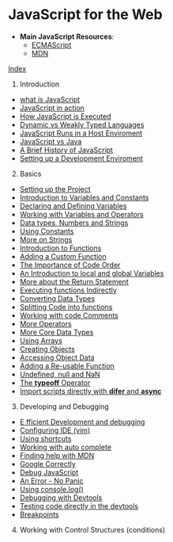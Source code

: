 # JavaScript for the Web

- **Main JavaScript Resources**: 
  - [ECMAScript](http://ecma-international.org/ecma-402/)
  - [MDN](https://developer.mozilla.org/en-US/docs/Web/JavaScript/Reference/Global_Objects)

 [Index](./README.md)

1. Introduction
  - [what is JavaScript](./01_Introduction/01.1_README.md)
  - [JavaScript in action](./01_Introduction/01.2_README.md)
  - [How JavaScript is Executed](./01_Introduction/01.3_README.md)
  - [Dynamic vs Weakly Typed Languages](./01_Introduction/01.4_README.md)
  - [JavaScript Runs in a Host Enviroment](./02_Introduction/01.5_README.md)
  - [JavaScript vs Java](./01_Introduction/01.6_README.md)
  - [A Brief History of JavaScript](./01_Introduction/01.7_README.md)
  - [Setting up a Development Enviroment](./01_Introduction/01.8_README.md)
2. Basics
  - [Setting up the Project](./02_Basics/02.01_README.md)
  - [Introduction to Variables and Constants](./02_Basics/02.02_README.md)
  - [Declaring and Defining Variables](./02_Basics/02.03_README.md)
  - [Working with Variables and Operators](./02_Basics/02.04_README.md)
  - [Data types, Numbers and Strings](./02_Basics/02.05_README.md)
  - [Using Constants](./02_Basics/02.06_README.md)
  - [More on Strings](./02_Basics/02.07_README.md)
  - [Introduction to Functions](./02_Basics/02.08_README.md)
  - [Adding a Custom Function](./02_Basics/02.09_README.md)
  - [The Importance of Code Order](./02_Basics/02.11_README.md)
  - [An Introduction to local and global Variables](./02_Basics/02.12_README.md)
  - [More about the Return Statement](./02_Basics/02.13_README.md)
  - [Executing functions Indirectly](./02_Basics/02.14_README.md)
  - [Converting Data Types](./02_Basics/02.15_README.md)
  - [Splitting Code into functions](./02_Basics/02.16_README.md)
  - [Working with code Comments](./02_Basics/02.17_README.md)
  - [More Operators](./02_Basics/02.18_README.md)
  - [More Core Data Types](./02_Basics/02.19_README.md)
  - [Using Arrays](./02_Basics/02.20_README.md)
  - [Creating Objects](./02_Basics/02.21_README.md)
  - [Accessing Object Data](./02_Basics/02.22_README.md)
  - [Adding a Re-usable Function](./02_Basics/02.23_README.md)
  - [Undefined, null and NaN](./02_Basics/02.24_README.md)
  - [The **typeoff** Operator](./02_Basics/02.25_README.md)
  - [Import scripts directly with **difer** and **async**](./02_Basics/02.26_README.md)
3. Developing and Debugging 
  - [E fficient  Development and debugging](./03_Debugging/03.01_README.md)
  - [Configuring IDE (vim)](./03_Debugging/03.02_README.md)
  - [Using shortcuts](./03_Debugging/03.03_README.md)
  - [Working with auto complete](./03_Debugging/03.04_README.md)
  - [Finding help with MDN](./03_Debugging/03.05_README.md)
  - [Google Correctly](./03_Debugging/03.06_README.md)
  - [Debug JavaScript](./03_Debugging/03.07_README.md)
  - [An Error - No Panic](./03_Debugging/03.08_README.md)
  - [Using console.log()](./03_Debugging/03.09_README.md)
  - [Debugging with Devtools](./03_Debugging/03.10_README.md)
  - [Testing code directly in the devtools](./03_Debugging/03.11_README.md)
  - [Breakpoints](./03_Debugging/03.12_README.md)
4. Working with Control Structures (conditions)


